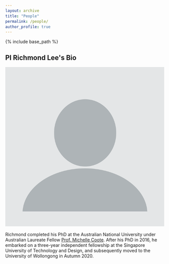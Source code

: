 ```yaml
---
layout: archive
title: "People"
permalink: /people/
author_profile: true
---
```

{% include base_path %}

PI Richmond Lee's Bio
---
![photo](/images/profile.png)

Richmond completed his PhD at the Australian National University under Australian Laureate Fellow [Prof. Michelle Coote](https://rsc.anu.edu.au/~mcoote/). After his PhD in 2016, he embarked on a three-year independent fellowship at the Singapore University of Technology and Design, and subsequently moved to the University of Wollongong in Autumn 2020. 
